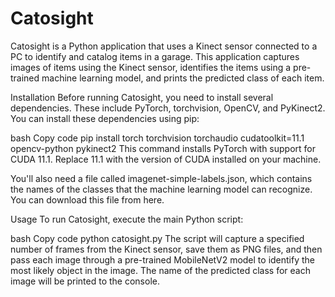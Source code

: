 # Catosight
Catosight is a Python application that uses a Kinect sensor connected to a PC to identify and catalog items in a garage. This application captures images of items using the Kinect sensor, identifies the items using a pre-trained machine learning model, and prints the predicted class of each item.

Installation
Before running Catosight, you need to install several dependencies. These include PyTorch, torchvision, OpenCV, and PyKinect2. You can install these dependencies using pip:

bash
Copy code
pip install torch torchvision torchaudio cudatoolkit=11.1 opencv-python pykinect2
This command installs PyTorch with support for CUDA 11.1. Replace 11.1 with the version of CUDA installed on your machine.

You'll also need a file called imagenet-simple-labels.json, which contains the names of the classes that the machine learning model can recognize. You can download this file from here.

Usage
To run Catosight, execute the main Python script:

bash
Copy code
python catosight.py
The script will capture a specified number of frames from the Kinect sensor, save them as PNG files, and then pass each image through a pre-trained MobileNetV2 model to identify the most likely object in the image. The name of the predicted class for each image will be printed to the console.
